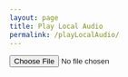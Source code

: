 ```yaml
---
layout: page
title: Play Local Audio
permalink: /playLocalAudio/
---
```


<input type="file" id="files" name="files[]"  accept="audio/*"/>
<output id="fileInfo"></output>

<div class="player">
<div id="audioPlayer"></div>
<div id="showPlayer">

<script>
function handleFileSelect(evt) {
    evt.stopPropagation();
    evt.preventDefault();

    var files = evt.target.files; // FileList object.
    var fileInfo = document.getElementById('fileInfo');
    var audioPlayer = document.getElementById('audioPlayer');
    var showPlayer = document.getElementById('showPlayer');
    audioPlayer.innerHTML = createAudioPlayer();

    // files is a FileList of File objects. List some properties.
    for (var i = 0, f; f = files[i]; i++) {
        if (f.type.indexOf('audio') == 0) {
            showPlayer.innerHTML = '';
            fileInfo.innerHTML = '<h2>Playing ' + f.name + '</h2>';
        } else {
            audioPlayer.innerHTML = '';
            showPlayer.innerHTML = '';
            fileInfo.innerHTML = '<h2>' + f.name + ' is not a supported audio file</h2>';
            continue;
        }       
        var reader = new FileReader();
        reader.onload = function(e) {
            //showPlayer.src = this.result;
            showPlayer.innerHTML = createMP3player('playABC', this.result, 'mp3player_tunepage');
            createSliders('playABC');
        };
        reader.readAsDataURL(f);
    }
}

// Check for the various File API support.
if (window.File && window.FileReader && window.FileList && window.Blob) {
    document.getElementById('files').addEventListener('change', handleFileSelect, false);
} else {
    alert('The File APIs are not fully supported in this browser.');
}
</script>


</div>
</div>

<style>
.example {
  padding: 10px;
  border: 1px solid #ccc;
}
#drop_zone {
  border: 2px dashed #bbb;
  -moz-border-radius: 5px;
  -webkit-border-radius: 5px;
  border-radius: 5px;
  padding: 25px;
  text-align: center;
  font: 20pt bold 'Vollkorn';
  color: #bbb;
}
.thumb {
  height: 75px;
  border: 1px solid #000;
  margin: 10px 5px 0 0;
}
#progress_bar {
  margin: 10px 0;
  padding: 3px;
  border: 1px solid #000;
  font-size: 14px;
  clear: both;
  opacity: 0;
  -o-transition: opacity 1s linear;
  -moz-transition: opacity 1s linear;
  -webkit-transition: opacity 1s linear;
  -ms-transition: opacity 1s linear;
}
#progress_bar.loading {
  opacity: 1.0;
}
#progress_bar .percent {
  background-color: #99ccff;
  height: auto;
  width: 0;
}
#byte_content {
  margin: 5px 0;
  max-height: 100px;
  overflow-y: auto;
  overflow-x: hidden;
}
#byte_range {
  margin-top: 5px;
}
</style>
